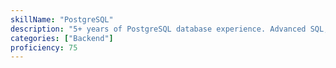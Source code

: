 ```yaml
---
skillName: "PostgreSQL"
description: "5+ years of PostgreSQL database experience. Advanced SQL, database design, optimization, and administration for scalable web applications and enterprise systems."
categories: ["Backend"]
proficiency: 75
---
```

